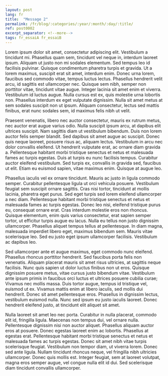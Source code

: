 ```yaml
---
layout: post
lang: fr
title:  "Message 2"
permalink: /fr/blog/:categories/:year/:month/:day/:title/
ref: post0002
excerpt_separator: <!--more-->
tags: fr_essaiA fr_essaiB
---
```


Lorem ipsum dolor sit amet, consectetur adipiscing elit. Vestibulum a tincidunt mi. Phasellus quam sem, tincidunt vel neque in, interdum laoreet ipsum. Aliquam ut justo non mi sodales elementum. Sed tempus leo id facilisis pulvinar.<!--more--> Quisque condimentum pharetra turpis et gravida. Ut a lorem maximus, suscipit erat sit amet, interdum enim. Donec urna lorem, faucibus sed commodo vitae, tempus luctus lectus. Phasellus hendrerit velit arcu, id sagittis est ullamcorper nec. Quisque sem nibh, semper non porttitor vitae, tincidunt vitae augue. Integer lacinia sit amet enim et viverra. Vestibulum id luctus augue. Nulla cursus est ex, quis molestie urna lobortis non. Phasellus interdum ex eget vulputate dignissim. Nulla sit amet metus at sem sodales suscipit non ut ipsum. Aliquam consectetur, lectus sed mattis finibus, erat nunc sodales sem, id maximus felis nibh ut velit.

Praesent venenatis, libero nec auctor consectetur, mauris ex rutrum metus, nec auctor erat augue varius odio. Nulla suscipit ipsum arcu, at dapibus elit ultrices suscipit. Nam sagittis diam ut vestibulum bibendum. Duis non lorem auctor felis semper blandit. Sed dapibus sit amet augue ac suscipit. Donec quis neque laoreet, posuere risus ac, aliquam lectus. Vestibulum in arcu nec dolor convallis eleifend. Ut hendrerit vulputate erat, ac ornare diam gravida a. Pellentesque habitant morbi tristique senectus et netus et malesuada fames ac turpis egestas. Duis at turpis eu nunc facilisis tempus. Curabitur auctor eleifend vestibulum. Sed turpis ex, convallis in gravida sed, faucibus ut elit. Etiam eu euismod sapien, vitae maximus enim. Quisque at augue leo.

Phasellus iaculis vel ex ornare tincidunt. Mauris ac justo in ligula commodo semper. Curabitur pellentesque ligula ut orci vehicula posuere. Vestibulum feugiat sem suscipit ornare sagittis. Cras nisi tortor, tincidunt at mollis lacinia, pharetra eget purus. Sed eget turpis sed lorem eleifend ullamcorper a nec diam. Pellentesque habitant morbi tristique senectus et netus et malesuada fames ac turpis egestas. Donec leo nisi, eleifend tristique purus eu, consequat ornare erat. Cras interdum molestie eros non rhoncus. Quisque elementum, enim quis varius consectetur, erat sapien semper tortor, ut efficitur turpis augue eu lacus. Nulla eu tellus non justo dignissim ullamcorper. Phasellus aliquet tempus tellus at pellentesque. In diam magna, malesuada imperdiet libero eget, maximus bibendum sem. Mauris vitae scelerisque leo. Sed eu justo eget ipsum ullamcorper facilisis. Vestibulum ac dapibus leo.

Sed ullamcorper ante et augue maximus, eget commodo nunc eleifend. Phasellus rhoncus porttitor hendrerit. Sed faucibus porta felis non venenatis. Aliquam placerat mauris sit amet risus ultricies, at sagittis neque facilisis. Nunc quis sapien ut dolor luctus finibus non ut eros. Quisque dignissim posuere metus, vitae cursus justo bibendum vitae. Vestibulum ante ipsum primis in faucibus orci luctus et ultrices posuere cubilia curae; Vivamus nec mollis massa. Duis tortor augue, tempus id tristique vel, euismod ut ex. Vivamus mattis enim at libero iaculis, sed mollis dui hendrerit. Donec sit amet pellentesque eros. Phasellus in dignissim lectus, vestibulum euismod nulla. Nunc sed ipsum eu justo iaculis laoreet. Donec hendrerit eleifend justo, at tincidunt elit aliquet sit amet.

Nulla laoreet sit amet leo nec porta. Curabitur in nulla placerat, commodo elit id, fringilla ligula. Maecenas non tempus dui, vel ornare nulla. Pellentesque dignissim nisi non auctor aliquet. Phasellus aliquam auctor eros at posuere. Donec egestas laoreet enim ac lobortis. Phasellus at egestas erat. Pellentesque habitant morbi tristique senectus et netus et malesuada fames ac turpis egestas. Donec sit amet nibh vitae turpis scelerisque feugiat. Vestibulum non tempor diam, ut viverra lorem. Donec sed ante ligula. Nullam tincidunt rhoncus neque, vel fringilla nibh ultricies ullamcorper. Donec quis mollis est. Integer feugiat, sem at laoreet volutpat, magna eros semper augue, vel congue nulla elit id dui. Sed scelerisque diam tincidunt convallis ullamcorper.